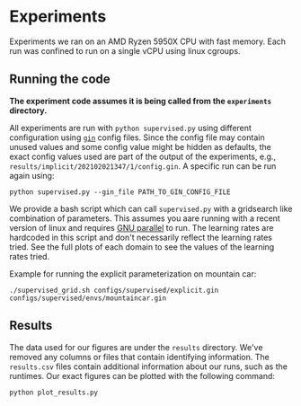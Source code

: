 # Experiments

Experiments we ran on an AMD Ryzen 5950X CPU with fast memory. Each run was confined to run on a single vCPU using linux cgroups.

## Running the code
**The experiment code assumes it is being called from the `experiments` directory.**

All experiments are run with `python supervised.py` using different configuration using [`gin`](https://github.com/google/gin-config) config files. Since the config file may contain unused values and some config value might be hidden as defaults, the exact config values used are part of the output of the experiments, e.g., `results/implicit/202102021347/1/config.gin`. A specific run can be run again using:
```commandline
python supervised.py --gin_file PATH_TO_GIN_CONFIG_FILE
```

We provide a bash script which can call `supervised.py` with a gridsearch like combination of parameters. This assumes you aare running with a recent version of linux and requires [GNU parallel](https://www.gnu.org/software/parallel/) to run. The learning rates are hardcoded in this script and don't necessarily reflect the learning rates tried. See the full plots of each domain to see the values of the learning rates tried.

Example for running the explicit parameterization on mountain car:
```commandline
./supervised_grid.sh configs/supervised/explicit.gin configs/supervised/envs/mountaincar.gin 
```

## Results

The data used for our figures are under the `results` directory. We've removed any columns or files that contain identifying information. The `results.csv` files contain additional information about our runs, such as the runtimes. Our exact figures can be plotted with the following command:
```commandline
python plot_results.py
```
